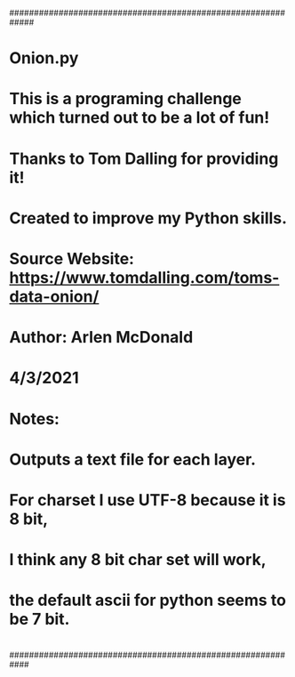 #############################################################
# Onion.py
#
# This is a programing challenge which turned out to be a lot of fun!
# Thanks to Tom Dalling for providing it!
#
# Created to improve my Python skills.
#
# Source Website: https://www.tomdalling.com/toms-data-onion/
#
# Author: Arlen McDonald
# 4/3/2021
#
# Notes:
#
# Outputs a text file for each layer.
#
# For charset I use UTF-8 because it is 8 bit,
# I think any 8 bit char set will work,
# the default ascii for python seems to be 7 bit.
#
#
############################################################
